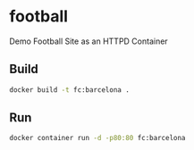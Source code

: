 # football
Demo Football Site as an HTTPD Container


## Build
```bash
docker build -t fc:barcelona .
```


## Run
```bash
docker container run -d -p80:80 fc:barcelona
```
